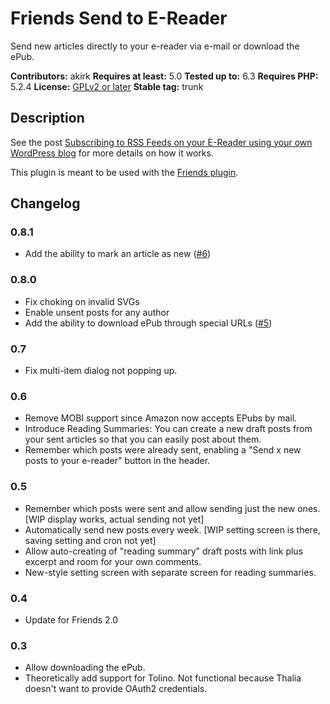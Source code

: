 # Friends Send to E-Reader

Send new articles directly to your e-reader via e-mail or download the ePub.

**Contributors:** akirk
**Requires at least:** 5.0
**Tested up to:** 6.3
**Requires PHP:** 5.2.4
**License:** [GPLv2 or later](http://www.gnu.org/licenses/gpl-2.0.html)
**Stable tag:** trunk

## Description

See the post [Subscribing to RSS Feeds on your E-Reader using your own WordPress blog](https://wpfriends.at/2021/09/20/subscribing-to-rss-feeds-on-your-e-reader/) for more details on how it works.

This plugin is meant to be used with the [Friends plugin](https://github.com/akirk/friends/).

## Changelog

### 0.8.1
- Add the ability to mark an article as new ([#6])

### 0.8.0
- Fix choking on invalid SVGs
- Enable unsent posts for any author
- Add the ability to download ePub through special URLs ([#5])

### 0.7
- Fix multi-item dialog not popping up.

### 0.6
- Remove MOBI support since Amazon now accepts EPubs by mail.
- Introduce Reading Summaries: You can create a new draft posts from your sent articles so that you can easily post about them.
- Remember which posts were already sent, enabling a "Send x new posts to your e-reader" button in the header.

### 0.5
- Remember which posts were sent and allow sending just the new ones. [WIP display works, actual sending not yet]
- Automatically send new posts every week. [WIP setting screen is there, saving setting and cron not yet]
- Allow auto-creating of "reading summary" draft posts with link plus excerpt and room for your own comments.
- New-style setting screen with separate screen for reading summaries.

### 0.4
- Update for Friends 2.0

### 0.3
- Allow downloading the ePub.
- Theoretically add support for Tolino. Not functional because Thalia doesn't want to provide OAuth2 credentials.

[#6]: https://github.com/akirk/friends-send-to-e-reader/pull/6
[#5]: https://github.com/akirk/friends-send-to-e-reader/pull/5
